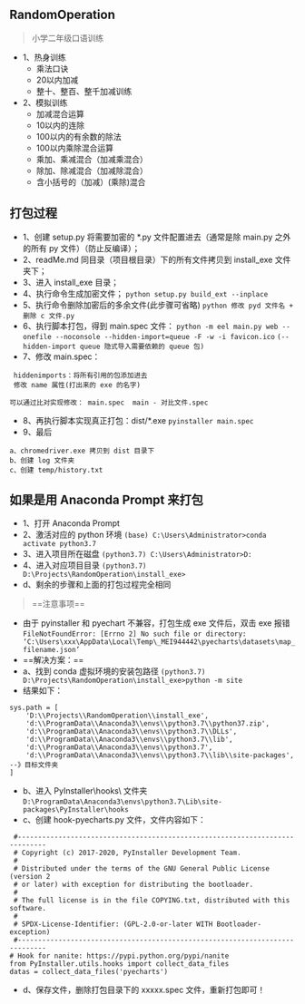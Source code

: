 ## RandomOperation
> 小学二年级口语训练
* 1、热身训练
  * 乘法口诀
  * 20以内加减
  * 整十、整百、整千加减训练
* 2、模拟训练
  * 加减混合运算
  * 10以内的连除
  * 100以内的有余数的除法
  * 100以内乘除混合运算
  * 乘加、乘减混合（加减乘混合）
  * 除加、除减混合（加减除混合）
  * 含小括号的（加减）(乘除)混合

    
## 打包过程
* 1、创建 setup.py 将需要加密的 *.py 文件配置进去（通常是除 main.py 之外的所有 py 文件）（防止反编译）；
* 2、readMe.md 同目录（项目根目录）下的所有文件拷贝到 install_exe 文件夹下；
* 3、进入 install_exe 目录；
* 4、执行命令生成加密文件；
`python setup.py build_ext --inplace`
* 5、执行命令删除加密后的多余文件(此步骤可省略)
`python 修改 pyd 文件名 + 删除 c 文件.py`
* 6、执行脚本打包，得到 main.spec 文件：
`python -m eel main.py web --onefile --noconsole --hidden-import=queue -F -w -i favicon.ico`
`(--hidden-import queue 隐式导入需要依赖的 queue 包)`
* 7、修改 main.spec：
```
 hiddenimports：将所有引用的包添加进去
 修改 name 属性(打出来的 exe 的名字)

可以通过比对实现修改： main.spec  main - 对比文件.spec
```
* 8、再执行脚本实现真正打包：dist/*.exe
`pyinstaller main.spec`
* 9、最后
```
a、chromedriver.exe 拷贝到 dist 目录下
b、创建 log 文件夹
c、创建 temp/history.txt
```

## 如果是用 Anaconda Prompt 来打包
* 1、打开 Anaconda Prompt
* 2、激活对应的 python 环境
`(base) C:\Users\Administrator>conda activate python3.7`
* 3、进入项目所在磁盘
`(python3.7) C:\Users\Administrator>D:`
* 4、进入对应项目目录
`(python3.7) D:\Projects\RandomOperation\install_exe>`
* d、剩余的步骤和上面的打包过程完全相同
> ==注意事项==
* 由于 pyinstaller 和 pyechart 不兼容，打包生成 exe 文件后，双击 exe 报错
`FileNotFoundError: [Errno 2] No such file or directory: ‘C:\Users\xxx\AppData\Local\Temp\_MEI944442\pyecharts\datasets\map_filename.json’`
* ==解决方案：==
* a、找到 conda 虚拟环境的安装包路径
`(python3.7) D:\Projects\RandomOperation\install_exe>python -m site`
* 结果如下：
```
sys.path = [
    'D:\\Projects\\RandomOperation\\install_exe',
    'd:\\ProgramData\\Anaconda3\\envs\\python3.7\\python37.zip',
    'd:\\ProgramData\\Anaconda3\\envs\\python3.7\\DLLs',
    'd:\\ProgramData\\Anaconda3\\envs\\python3.7\\lib',
    'd:\\ProgramData\\Anaconda3\\envs\\python3.7',
    'd:\\ProgramData\\Anaconda3\\envs\\python3.7\\lib\\site-packages',  --》目标文件夹
]
```
* b、进入 PyInstaller\hooks\ 文件夹
`D:\ProgramData\Anaconda3\envs\python3.7\Lib\site-packages\PyInstaller\hooks`
* c、创建 hook-pyecharts.py 文件，文件内容如下：
```
 #-----------------------------------------------------------------------------
 # Copyright (c) 2017-2020, PyInstaller Development Team.
 #
 # Distributed under the terms of the GNU General Public License (version 2
 # or later) with exception for distributing the bootloader.
 #
 # The full license is in the file COPYING.txt, distributed with this software.
 #
 # SPDX-License-Identifier: (GPL-2.0-or-later WITH Bootloader-exception)
 #----------------------------------------------------------------------------- 
# Hook for nanite: https://pypi.python.org/pypi/nanite 
from PyInstaller.utils.hooks import collect_data_files 
datas = collect_data_files('pyecharts') 
```
* d、保存文件，删除打包目录下的 xxxxx.spec 文件，重新打包即可！
